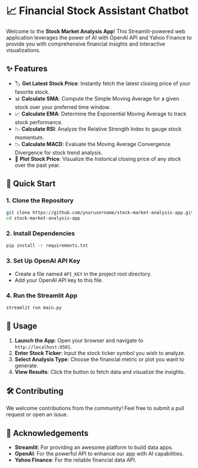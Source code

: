 # 📈 Financial Stock Assistant Chatbot

Welcome to the **Stock Market Analysis App**! This Streamlit-powered web application leverages the power of AI with OpenAI API and Yahoo Finance to provide you with comprehensive financial insights and interactive visualizations.

## ✨ Features

- 🏷️ **Get Latest Stock Price**: Instantly fetch the latest closing price of your favorite stock.
- 📊 **Calculate SMA**: Compute the Simple Moving Average for a given stock over your preferred time window.
- 📈 **Calculate EMA**: Determine the Exponential Moving Average to track stock performance.
- 📉 **Calculate RSI**: Analyze the Relative Strength Index to gauge stock momentum.
- 📉 **Calculate MACD**: Evaluate the Moving Average Convergence Divergence for stock trend analysis.
- 📅 **Plot Stock Price**: Visualize the historical closing price of any stock over the past year.

## 🚀 Quick Start

### 1. Clone the Repository
```sh
git clone https://github.com/yourusername/stock-market-analysis-app.git
cd stock-market-analysis-app
```

### 2. Install Dependencies
```sh
pip install -r requirements.txt
```

### 3. Set Up OpenAI API Key
- Create a file named `API_KEY` in the project root directory.
- Add your OpenAI API key to this file.

### 4. Run the Streamlit App
```sh
streamlit run main.py
```

## 🎨 Usage

1. **Launch the App**: Open your browser and navigate to `http://localhost:8501`.
2. **Enter Stock Ticker**: Input the stock ticker symbol you wish to analyze.
3. **Select Analysis Type**: Choose the financial metric or plot you want to generate.
4. **View Results**: Click the button to fetch data and visualize the insights.

## 🛠️ Contributing

We welcome contributions from the community! Feel free to submit a pull request or open an issue.

## 🙌 Acknowledgements

- **Streamlit**: For providing an awesome platform to build data apps.
- **OpenAI**: For the powerful API to enhance our app with AI capabilities.
- **Yahoo Finance**: For the reliable financial data API.
